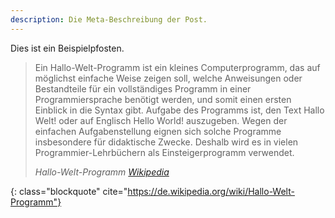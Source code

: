 ```yaml
---
description: Die Meta-Beschreibung der Post.
---
```


Dies ist ein Beispielpfosten.

> Ein Hallo-Welt-Programm ist ein kleines Computerprogramm, das auf
> möglichst einfache Weise zeigen soll, welche Anweisungen oder
> Bestandteile für ein vollständiges Programm in einer
> Programmiersprache benötigt werden, und somit einen ersten Einblick
> in die Syntax gibt. Aufgabe des Programms ist, den Text Hallo Welt!
> oder auf Englisch Hello World! auszugeben. Wegen der einfachen
> Aufgabenstellung eignen sich solche Programme insbesondere für
> didaktische Zwecke. Deshalb wird es in vielen
> Programmier-Lehrbüchern als Einsteigerprogramm verwendet.
> 
> <footer class="blockquote-footer"> <cite>Hallo-Welt-Programm <a href="https://de.wikipedia.org/wiki/Hallo-Welt-Programm">Wikipedia</a></cite></footer>
{: class="blockquote" cite="https://de.wikipedia.org/wiki/Hallo-Welt-Programm"}
